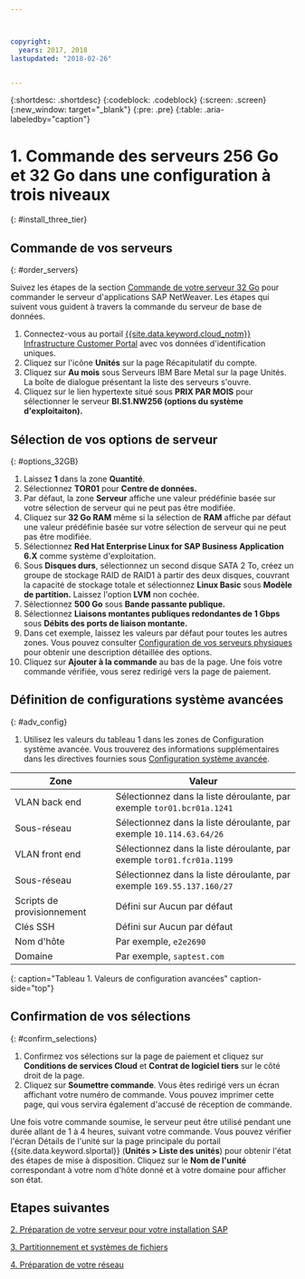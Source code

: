 ```yaml
---



copyright:
  years: 2017, 2018
lastupdated: "2018-02-26"


---
```


{:shortdesc: .shortdesc}
{:codeblock: .codeblock}
{:screen: .screen}
{:new_window: target="_blank"}
{:pre: .pre}
{:table: .aria-labeledby="caption"}

# 1. Commande des serveurs 256 Go et 32 Go dans une configuration à trois niveaux
{: #install_three_tier}

## Commande de vos serveurs
{: #order_servers}

Suivez les étapes de la section [Commande de votre serveur 32 Go](/docs/infrastructure/sap-netweaver-rhel-qrg/rhel-set-up-infrastructure-32GB.html#order_32GB) pour commander le serveur d'applications SAP NetWeaver. Les étapes qui suivent vous guident à travers la commande du serveur de base de données.

1. Connectez-vous au portail [{{site.data.keyword.cloud_notm}} Infrastructure Customer Portal](https://control.softlayer.com) avec vos données d'identification uniques.
2. Cliquez sur l'icône **Unités** sur la page Récapitulatif du compte.
3. Cliquez sur **Au mois** sous Serveurs IBM Bare Metal sur la page Unités. La boîte de dialogue présentant la liste des serveurs s'ouvre.
4. Cliquez sur le lien hypertexte situé sous **PRIX PAR MOIS** pour sélectionner le serveur **BI.S1.NW256 (options du système d'exploitaiton).**

## Sélection de vos options de serveur
{: #options_32GB}

1. Laissez **1** dans la zone **Quantité**.
2. Sélectionnez **TOR01** pour **Centre de données.**
3. Par défaut, la zone **Serveur** affiche une valeur prédéfinie basée sur votre sélection de serveur qui ne peut pas être modifiée.
4. Cliquez sur **32 Go RAM** même si la sélection de **RAM** affiche par défaut une valeur prédéfinie basée sur votre sélection de serveur qui ne peut pas être modifiée.
5. Sélectionnez **Red Hat Enterprise Linux for SAP Business Application 6.X** comme système d'exploitation.
6. Sous **Disques durs**, sélectionnez un second disque SATA 2 To, créez un groupe de stockage RAID de RAID1 à partir des deux disques, couvrant la capacité de stockage totale et sélectionnez **Linux Basic** sous **Modèle de partition.** Laissez l'option **LVM** non cochée.
7. Sélectionnez **500 Go** sous **Bande passante publique.**
8. Sélectionnez **Liaisons montantes publiques redondantes de 1 Gbps** sous **Débits des ports de liaison montante.**
9. Dans cet exemple, laissez les valeurs par défaut pour toutes les autres zones. Vous pouvez consulter [Configuration de vos serveurs physiques](https://console.bluemix.net/docs/bare-metal/configuring.html#setting-up-your-bare-metal-servers) pour obtenir une description détaillée des options.
10.	Cliquez sur **Ajouter à la commande** au bas de la page. Une fois votre commande vérifiée, vous serez redirigé vers la page de paiement.

## Définition de configurations système avancées
{: #adv_config}

1. Utilisez les valeurs du tableau 1 dans les zones de Configuration système avancée. Vous trouverez des informations supplémentaires dans les directives fournies sous [Configuration système avancée](https://console.bluemix.net/docs/bare-metal/configuring.html#advanced-system-configuration).

|              Zone               |      Valeur                                                           |
| -------------------------------- | -------------------------------------------------------------------- |
|VLAN back end                      | Sélectionnez dans la liste déroulante, par exemple `tor01.bcr01a.1241`     |
|Sous-réseau                            | Sélectionnez dans la liste déroulante, par exemple `10.114.63.64/26`       |
|VLAN front end                     | Sélectionnez dans la liste déroulante, par exemple `tor01.fcr01a.1199`     |
|Sous-réseau                            | Sélectionnez dans la liste déroulante, par exemple `169.55.137.160/27`     |
|Scripts de provisionnement                 | Défini sur Aucun par défaut                                                     |
|Clés SSH                          | Défini sur Aucun par défaut                                                     |
|Nom d'hôte                          | Par exemple, `e2e2690`                                               |
|Domaine                            | Par exemple, `saptest.com`                                           |
{: caption="Tableau 1. Valeurs de configuration avancées" caption-side="top"}  

## Confirmation de vos sélections
{: #confirm_selections}

1. Confirmez vos sélections sur la page de paiement et cliquez sur **Conditions de services Cloud** et **Contrat de logiciel tiers** sur le côté droit de la page.
2. Cliquez sur **Soumettre commande**. Vous êtes redirigé vers un écran affichant votre numéro de commande. Vous pouvez imprimer cette page, qui vous servira également d'accusé de réception de commande.

Une fois votre commande soumise, le serveur peut être utilisé pendant une durée allant de 1 à 4 heures, suivant votre commande. Vous pouvez vérifier l'écran Détails de l'unité sur la page principale du portail {{site.data.keyword.slportal}} (**Unités > Liste des unités**) pour obtenir l'état des étapes de mise à disposition. Cliquez sur le **Nom de l'unité** correspondant à votre nom d'hôte donné et à votre domaine pour afficher son état.

## Etapes suivantes

  [2. Préparation de votre serveur pour votre installation SAP](/docs/infrastructure/sap-netweaver-rhel-qrg/rhel-prepare-server-256GB.html)
  
  [3. Partitionnement et systèmes de fichiers](/docs/infrastructure/sap-netweaver-rhel-qrg/rhel-partition-256GB.html)
  
  [4. Préparation de votre réseau](/docs/infrastructure/sap-netweaver-rhel-qrg/rhel-prepare-network.html#network)
